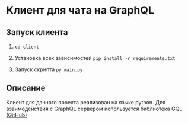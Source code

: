 # Клиент для чата на GraphQL

## Запуск клиента

1. `cd client`

2. Установка всех зависимостей
`pip install -r requirements.txt`

3. Запуск скрипта
`py main.py`

## Описание 

Клиент для данного проекта реализован на языке python. 
Для взаимодействия с GraphQL сервером используется библиотека GQL 
[(GitHub)](https://github.com/graphql-python/gql) 